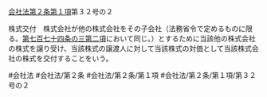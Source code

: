 [会社法第２条第１項](会社法＿＿＿＿第２条第１項)第３２号の２

株式交付　株式会社が他の株式会社をその子会社（法務省令で定めるものに限る。[第七百七十四条の三第二項](会社法＿＿＿＿第７７４条の３第２項)において同じ。）とするために当該他の株式会社の株式を譲り受け、当該株式の譲渡人に対して当該株式の対価として当該株式会社の株式を交付することをいう。


#会社法
#会社法/第２条
#会社法/第２条/第１項
#会社法/第２条/第１項/第３２号の２
